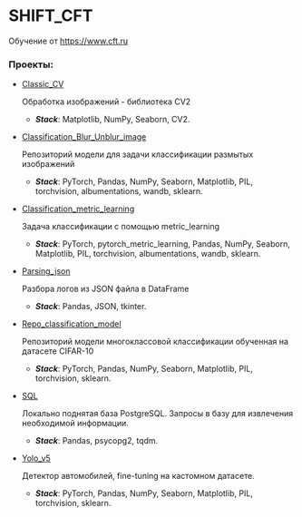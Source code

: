 # SHIFT_CFT
Обучение от https://www.cft.ru

### Проекты: 

- [Classic_CV](https://github.com/volkov-timofey/SHIFT_CFT/tree/main/Classic_CV)
    
    Обработка изображений - библиотека CV2
    + ***Stack***: Matplotlib, NumPy, Seaborn, CV2.
 - [Classification_Blur_Unblur_image](https://github.com/volkov-timofey/SHIFT_CFT/tree/main/Classification_Blur_Unblur_image)
    
    Репозиторий модели для задачи классификации размытых изображений
    + ***Stack***: PyTorch, Pandas, NumPy, Seaborn, Matplotlib, PIL, torchvision, albumentations, wandb, sklearn.
 - [Classification_metric_learning](https://github.com/volkov-timofey/SHIFT_CFT/tree/main/Classification_metric_learning)
    
    Задача классификации с помощью metric_learning
    + ***Stack***: PyTorch, pytorch_metric_learning, Pandas, NumPy, Seaborn, Matplotlib, PIL, torchvision, albumentations, wandb, sklearn.
 - [Parsing_json](https://github.com/volkov-timofey/SHIFT_CFT/tree/main/Parsing_json)
    
    Разбора логов из JSON файла в DataFrame
    + ***Stack***: Pandas, JSON, tkinter.
 - [Repo_classification_model](https://github.com/volkov-timofey/SHIFT_CFT/tree/main/Repo_classification_model)
    
    Репозиторий модели многоклассовой классификации обученная на датасете CIFAR-10
    + ***Stack***: PyTorch, Pandas, NumPy, Seaborn, Matplotlib, PIL, torchvision, sklearn.
 - [SQL](https://github.com/volkov-timofey/SHIFT_CFT/tree/main/SQL)
    
    Локально поднятая база PostgreSQL. Запросы в базу для извлечения необходимой информации.
    + ***Stack***: Pandas, psycopg2, tqdm.
 - [Yolo_v5](https://github.com/volkov-timofey/SHIFT_CFT/tree/main/Yolo_v5)
    
    Детектор автомобилей, fine-tuning на кастомном датасете.
    + ***Stack***: PyTorch, Pandas, NumPy, Seaborn, Matplotlib, PIL, torchvision, sklearn.
